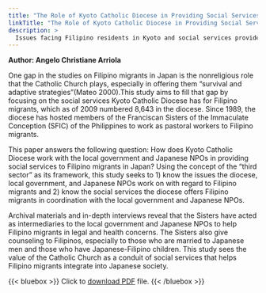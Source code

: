 ```yaml
---
title: "The Role of Kyoto Catholic Diocese in Providing Social Services to Filipino Migrants in Japan"
linkTitle: "The Role of Kyoto Catholic Diocese in Providing Social Services to Filipino Migrants in Japan"
description: >
  Issues facing Filipino residents in Kyoto and social services provided by the local Catholic diocese
---
```

**Author: Angelo Christiane Arriola**

One gap in the studies on Filipino migrants in Japan is the nonreligious role that the Catholic Church plays, especially in offering them “survival and adaptive strategies”(Mateo 2000).This study aims to fill that gap by focusing on the social services Kyoto Catholic Diocese has for Filipino migrants, which as of 2009 numbered 8,643 in the diocese. Since 1989, the diocese has hosted members of the Franciscan Sisters of the Immaculate Conception (SFIC) of the Philippines to work as pastoral workers to Filipino migrants.

This paper answers the following question: How does Kyoto Catholic Diocese work with the local government and Japanese NPOs in providing social services to Filipino migrants in Japan? Using the concept of the “third sector” as its framework, this study seeks to 1) know the issues the diocese, local government, and Japanese NPOs work on with regard to Filipino migrants and 2) know the social services the diocese offers Filipino migrants in coordination with the local government and Japanese NPOs.

Archival materials and in-depth interviews reveal that the Sisters have acted as intermediaries to the local government and Japanese NPOs to help Filipino migrants in legal and health concerns. The Sisters also give counseling to Filipinos, especially to those who are married to Japanese men and those who have Japanese-Filipino children. This study sees the value of the Catholic Church as a conduit of social services that helps Filipino migrants integrate into Japanese society.

{{< bluebox >}}
Click to [download PDF](https://timog.org/pdf/providing-social-services-to-filipino-migrants-in-japan.pdf) file.
{{< /bluebox >}}


